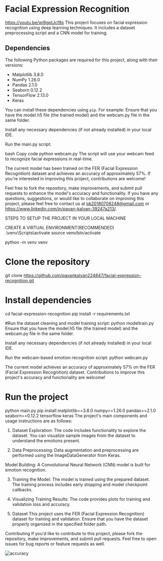 # Facial Expression Recognition 
https://youtu.be/wi9gptJcf8s
This project focuses on facial expression recognition using deep learning techniques. It includes a dataset preprocessing script and a CNN model for training.

## Dependencies

The following Python packages are required for this project, along with their versions:

- Matplotlib 3.8.0
- NumPy 1.26.0
- Pandas 2.1.0
- Seaborn 0.12.2
- TensorFlow 2.13.0
- Keras 

You can install these dependencies using `pip`. For example:
Ensure that you have the model.h5 file (the trained model) and the webcam.py file in the same folder.

Install any necessary dependencies (if not already installed) in your local IDE.

Run the main.py script:

bash
Copy code
python webcam.py
The script will use your webcam feed to recognize facial expressions in real-time.

The current model has been trained on the FER (Facial Expression Recognition) dataset and achieves an accuracy of approximately 57%. If you're interested in improving this project, contributions are welcome!

Feel free to fork the repository, make improvements, and submit pull requests to enhance the model's accuracy and functionality.
If you have any questions, suggestions, or would like to collaborate on improving this project, please feel free to contact us at pk20180708248@gmail.com or https://www.linkedin.com/in/pavan-kalyan-39247a213/.

STEPS TO SETUP THE PROJECT IN YOUR LOCAL MACHINE

CREATE A VIRTUAL ENVIRONMENT(RECOMMENDED)
.\venv\Scripts\activate
source venv/bin/activate

python -m venv venv
# Clone the repository
git clone https://github.com/pavankalyan224847/facial-expression-recognition.git

# Install dependencies
cd facial-expression-recognition
pip install -r requirements.txt

#Run the dataset cleaning and model training script:
python modeltrain.py
Ensure that you have the model.h5 file (the trained model) and the webcam.py file in the same folder.

Install any necessary dependencies (if not already installed) in your local IDE.

Run the webcam-based emotion recognition script:
python webcam.py

The current model achieves an accuracy of approximately 57% on the FER (Facial Expression Recognition) dataset. Contributions to improve this project's accuracy and functionality are welcome!

# Run the project
python main.py
pip install matplotlib==3.8.0 numpy==1.26.0 pandas==2.1.0 seaborn==0.12.2 tensorflow keras
The project's main components and usage instructions are as follows:

1. Dataset Exploration: The code includes functionality to explore the dataset. You can visualize sample images from the dataset to understand the emotions present.

2. Data Preprocessing: Data augmentation and preprocessing are performed using the ImageDataGenerator from Keras.

Model Building: A Convolutional Neural Network (CNN) model is built for emotion recognition.

3. Training the Model: The model is trained using the prepared dataset. The training process includes early stopping and model checkpoint callbacks.

4. Visualizing Training Results: The code provides plots for training and validation loss and accuracy.

5. Dataset
This project uses the FER (Facial Expression Recognition) dataset for training and validation. Ensure that you have the dataset properly organized in the specified folder path.

Contributing
If you'd like to contribute to this project, please fork the repository, make improvements, and submit pull requests. Feel free to open issues for bug reports or feature requests as well.




![accuracy](https://github.com/pavankalyan224847/facialexpressionrecognition/assets/124815665/d12c42f2-68dc-48c7-b997-6d04de297984)











